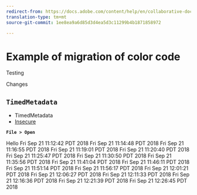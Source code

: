 ```yaml
---
redirect-from: https://docs.adobe.com/content/help/en/collaborative-doc-instructions/collaboration-guide/introduction.html
translation-type: tm+mt
source-git-commit: 1ee8ea9a6d85d3d4ea5d3c11299b4b1871858972

---
```



# Example of migration of color code

Testing
<!-- <style>
.bluetext {
    color: blue
}
</style> -->
Changes

## `TimedMetadata`



* TimedMetadata
* [Insecure](http://www.adobe.com)

<!-- 
<span outputclass="bluetext">Hello</span> There -->

<!-- Bob was here -->

**`File > Open`**

<!-- Matt was here -->
Hello
Fri Sep 21 11:12:42 PDT 2018
Fri Sep 21 11:14:48 PDT 2018
Fri Sep 21 11:16:55 PDT 2018
Fri Sep 21 11:19:01 PDT 2018
Fri Sep 21 11:20:40 PDT 2018
Fri Sep 21 11:25:47 PDT 2018
Fri Sep 21 11:30:50 PDT 2018
Fri Sep 21 11:35:56 PDT 2018
Fri Sep 21 11:41:04 PDT 2018
Fri Sep 21 11:46:11 PDT 2018
Fri Sep 21 11:51:14 PDT 2018
Fri Sep 21 11:56:17 PDT 2018
Fri Sep 21 12:01:21 PDT 2018
Fri Sep 21 12:06:27 PDT 2018
Fri Sep 21 12:11:33 PDT 2018
Fri Sep 21 12:16:36 PDT 2018
Fri Sep 21 12:21:39 PDT 2018
Fri Sep 21 12:26:45 PDT 2018
